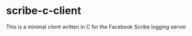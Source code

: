 scribe-c-client
===============

This is a minimal client written in C for the Facebook Scribe logging server
